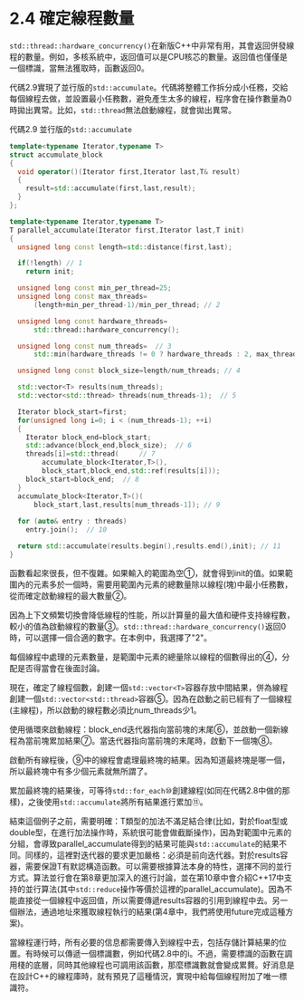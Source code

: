 # 2.4 確定線程數量

`std::thread::hardware_concurrency()`在新版C++中非常有用，其會返回併發線程的數量。例如，多核系統中，返回值可以是CPU核芯的數量。返回值也僅僅是一個標識，當無法獲取時，函數返回0。

代碼2.9實現了並行版的`std::accumulate`。代碼將整體工作拆分成小任務，交給每個線程去做，並設置最小任務數，避免產生太多的線程，程序會在操作數量為0時拋出異常。比如，`std::thread`無法啟動線程，就會拋出異常。

代碼2.9 並行版的`std::accumulate`

```c++
template<typename Iterator,typename T>
struct accumulate_block
{
  void operator()(Iterator first,Iterator last,T& result)
  {
    result=std::accumulate(first,last,result);
  }
};

template<typename Iterator,typename T>
T parallel_accumulate(Iterator first,Iterator last,T init)
{
  unsigned long const length=std::distance(first,last);

  if(!length) // 1
    return init;

  unsigned long const min_per_thread=25;
  unsigned long const max_threads=
      (length+min_per_thread-1)/min_per_thread; // 2

  unsigned long const hardware_threads=
      std::thread::hardware_concurrency();

  unsigned long const num_threads=  // 3
      std::min(hardware_threads != 0 ? hardware_threads : 2, max_threads);

  unsigned long const block_size=length/num_threads; // 4

  std::vector<T> results(num_threads);
  std::vector<std::thread> threads(num_threads-1);  // 5

  Iterator block_start=first;
  for(unsigned long i=0; i < (num_threads-1); ++i)
  {
    Iterator block_end=block_start;
    std::advance(block_end,block_size);  // 6
    threads[i]=std::thread(     // 7
        accumulate_block<Iterator,T>(),
        block_start,block_end,std::ref(results[i]));
    block_start=block_end;  // 8
  }
  accumulate_block<Iterator,T>()(
      block_start,last,results[num_threads-1]); // 9
      
  for (auto& entry : threads)
    entry.join();  // 10

  return std::accumulate(results.begin(),results.end(),init); // 11
}
```

函數看起來很長，但不復雜。如果輸入的範圍為空①，就會得到init的值。如果範圍內的元素多於一個時，需要用範圍內元素的總數量除以線程(塊)中最小任務數，從而確定啟動線程的最大數量②。

因為上下文頻繁切換會降低線程的性能，所以計算量的最大值和硬件支持線程數，較小的值為啟動線程的數量③。`std::thread::hardware_concurrency()`返回0時，可以選擇一個合適的數字。在本例中，我選擇了"2"。

每個線程中處理的元素數量，是範圍中元素的總量除以線程的個數得出的④，分配是否得當會在後面討論。

現在，確定了線程個數，創建一個`std::vector<T>`容器存放中間結果，併為線程創建一個`std::vector<std::thread>`容器⑤。因為在啟動之前已經有了一個線程(主線程)，所以啟動的線程數必須比num_threads少1。

使用循環來啟動線程：block_end迭代器指向當前塊的末尾⑥，並啟動一個新線程為當前塊累加結果⑦。當迭代器指向當前塊的末尾時，啟動下一個塊⑧。

啟動所有線程後，⑨中的線程會處理最終塊的結果。因為知道最終塊是哪一個，所以最終塊中有多少個元素就無所謂了。

累加最終塊的結果後，可等待`std::for_each`⑩創建線程(如同在代碼2.8中做的那樣)，之後使用`std::accumulate`將所有結果進行累加⑪。

結束這個例子之前，需要明確：T類型的加法不滿足結合律(比如，對於float型或double型，在進行加法操作時，系統很可能會做截斷操作)，因為對範圍中元素的分組，會導致parallel_accumulate得到的結果可能與`std::accumulate`的結果不同。同樣的，這裡對迭代器的要求更加嚴格：必須是前向迭代器。對於results容器，需要保證T有默認構造函數。可以需要根據算法本身的特性，選擇不同的並行方式。算法並行會在第8章更加深入的進行討論，並在第10章中會介紹C++17中支持的並行算法(其中`std::reduce`操作等價於這裡的parallel_accumulate)。因為不能直接從一個線程中返回值，所以需要傳遞results容器的引用到線程中去。另一個辦法，通過地址來獲取線程執行的結果(第4章中，我們將使用future完成這種方案)。

當線程運行時，所有必要的信息都需要傳入到線程中去，包括存儲計算結果的位置。有時候可以傳遞一個標識數，例如代碼2.8中的i。不過，需要標識的函數在調用棧的底層，同時其他線程也可調用該函數，那麼標識數就會變成累贅。好消息是在設計C++的線程庫時，就有預見了這種情況，實現中給每個線程附加了唯一標識符。